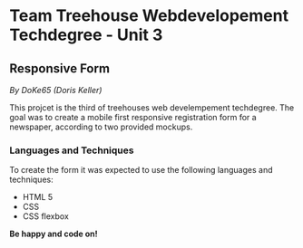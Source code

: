 # Team Treehouse Webdevelopement Techdegree - Unit 3
## Responsive Form
*By DoKe65 (Doris Keller)*

This projcet is the third of treehouses web develempement techdegree. The goal was to create a mobile first responsive registration form for a newspaper, according to two provided mockups.

### Languages and Techniques
To create the form it was expected to use the following languages and techniques: 
- HTML 5
- CSS
- CSS flexbox

**Be happy and code on!**